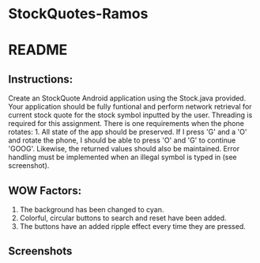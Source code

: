 # StockQuotes-Ramos  
# README 

## Instructions:  

Create an StockQuote Android application using the Stock.java provided. Your application should be fully funtional and perform network retrieval for current stock quote for the stock symbol inputted by the user. Threading is required for this assignment. There is one requirements when the phone rotates: 1. All state of the app should be preserved. If I press 'G' and a 'O' and rotate the phone, I should be able to press 'O' and 'G' to continue 'GOOG'. Likewise, the returned values should also be maintained. Error handling must be implemented when an illegal symbol is typed in (see screenshot).

## WOW Factors:
1. The background has been changed to cyan.
2. Colorful, circular buttons to search and reset have been added.
3. The buttons have an added ripple effect every time they are pressed.

## Screenshots
